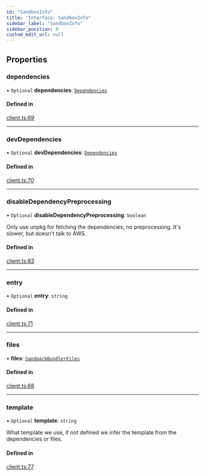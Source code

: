 ```yaml
---
id: "SandboxInfo"
title: "Interface: SandboxInfo"
sidebar_label: "SandboxInfo"
sidebar_position: 0
custom_edit_url: null
---
```


## Properties

### dependencies

• `Optional` **dependencies**: [`Dependencies`](../#dependencies)

#### Defined in

[client.ts:69](https://github.com/codesandbox/sandpack/blob/ce1032c/sandpack-client/src/client.ts#L69)

___

### devDependencies

• `Optional` **devDependencies**: [`Dependencies`](../#dependencies)

#### Defined in

[client.ts:70](https://github.com/codesandbox/sandpack/blob/ce1032c/sandpack-client/src/client.ts#L70)

___

### disableDependencyPreprocessing

• `Optional` **disableDependencyPreprocessing**: `boolean`

Only use unpkg for fetching the dependencies, no preprocessing. It's slower, but doesn't talk
to AWS.

#### Defined in

[client.ts:83](https://github.com/codesandbox/sandpack/blob/ce1032c/sandpack-client/src/client.ts#L83)

___

### entry

• `Optional` **entry**: `string`

#### Defined in

[client.ts:71](https://github.com/codesandbox/sandpack/blob/ce1032c/sandpack-client/src/client.ts#L71)

___

### files

• **files**: [`SandpackBundlerFiles`](../#sandpackbundlerfiles)

#### Defined in

[client.ts:68](https://github.com/codesandbox/sandpack/blob/ce1032c/sandpack-client/src/client.ts#L68)

___

### template

• `Optional` **template**: `string`

What template we use, if not defined we infer the template from the dependencies or files.

#### Defined in

[client.ts:77](https://github.com/codesandbox/sandpack/blob/ce1032c/sandpack-client/src/client.ts#L77)
